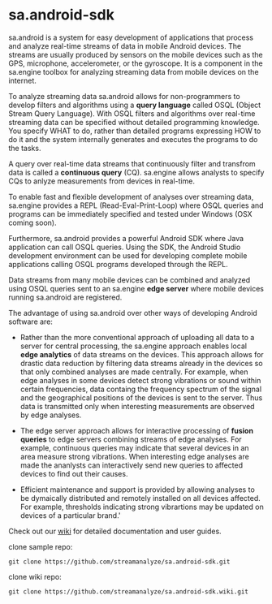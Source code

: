 sa.android-sdk
==============

sa.android is a system for easy development of applications that process and
analyze real-time streams of data in mobile Android devices. The streams are
usually produced by sensors on the mobile devices such as the GPS, microphone,
accelerometer, or the gyroscope. It is a component in the sa.engine toolbox for
analyzing streaming data from mobile devices on the internet.

To analyze streaming data sa.android allows for non-programmers to develop
filters and algorithms using a **query language** called OSQL (Object Stream
Query Language). With OSQL filters and algorithms over real-time streaming data
can be specified without detailed programming knowledge. You specify WHAT to do,
rather than detailed programs expressing HOW to do it and the system internally
generates and executes the programs to do the tasks.

A query over real-time data streams that continuously filter and transfrom data
is called a **continuous query** (CQ). sa.engine allows analysts to specify CQs
to anlyze measurements from devices in real-time.

To enable fast and flexible development of analyses over streaming data,
sa.engine provides a REPL (Read-Eval-Print-Loop) where OSQL queries and programs
can be immediately specified and tested under Windows (OSX coming soon).

Furthermore, sa.android provides a powerful Android SDK where Java application
can call OSQL queries. Using the SDK, the Android Studio development environment
can be used for developing complete mobile applications calling OSQL programs
developed through the REPL.

Data streams from many mobile devices can be combined and analyzed using OSQL
queries sent to an sa.engine **edge server** where mobile devices running
sa.android are registered.

The advantage of using sa.android over other ways of developing Android software
are:

-   Rather than the more conventional approach of uploading all data to a server
    for central processing, the sa.engine approach enables local **edge
    analytics** of data streams on the devices. This approach allows for drastic
    data reduction by filtering data streams already in the devices so that only
    combined analyses are made centrally. For example, when edge analyses in
    some devices detect strong vibrations or sound within certain frequencies,
    data containg the frequency spectrum of the signal and the geographical
    positions of the devices is sent to the server. Thus data is transmitted
    only when interesting measurements are observed by edge analyses.

-   The edge server approach allows for interactive processing of **fusion
    queries** to edge servers combining streams of edge analyses. For example,
    continuous queries may indicate that several devices in an area measure
    strong vibrations. When interesting edge analyses are made the ananlysts can
    interactively send new queries to affected devices to find out their causes.

-   Efficient maintenance and support is provided by allowing analyses to be
    dymaically distributed and remotely installed on all devices affected. For
    example, thresholds indicating strong vibrartions may be updated on devices
    of a particular brand.'

Check out our [wiki](https://github.com/streamanalyze/sa.android-sdk/wiki) for
detailed documentation and user guides.

clone sample repo:

~~~~~~~~~~~~~~~~~~~~~~~~~~~~~~~~~~~~~~~~~~~~~~~~~~~~~~~~~~~~~~~~~~~~~~~~~~~~~~~~
git clone https://github.com/streamanalyze/sa.android-sdk.git
~~~~~~~~~~~~~~~~~~~~~~~~~~~~~~~~~~~~~~~~~~~~~~~~~~~~~~~~~~~~~~~~~~~~~~~~~~~~~~~~

clone wiki repo:

~~~~~~~~~~~~~~~~~~~~~~~~~~~~~~~~~~~~~~~~~~~~~~~~~~~~~~~~~~~~~~~~~~~~~~~~~~~~~~~~
git clone https://github.com/streamanalyze/sa.android-sdk.wiki.git
~~~~~~~~~~~~~~~~~~~~~~~~~~~~~~~~~~~~~~~~~~~~~~~~~~~~~~~~~~~~~~~~~~~~~~~~~~~~~~~~
